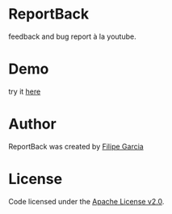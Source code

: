 ReportBack
================

feedback and bug report à la youtube.

Demo
===
try it [here](http://filipegarcia.github.com/ReportBack/)

Author
===
ReportBack was created by [Filipe Garcia](mailto:hello@evolving.in)

License
===
Code licensed under the [Apache License v2.0](http://www.apache.org/licenses/LICENSE-2.0).